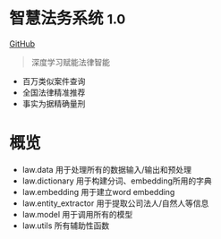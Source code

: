 # 智慧法务系统 <small>1.0</small>
[GitHub](https://github.com/chenyangzhu/sufelaw2019)

> 深度学习赋能法律智能

- 百万类似案件查询
- 全国法律精准推荐
- 事实为据精确量刑


# 概览
- law.data 用于处理所有的数据输入/输出和预处理
- law.dictionary 用于构建分词、embedding所用的字典
- law.embedding 用于建立word embedding
- law.entity_extractor 用于提取公司法人/自然人等信息
- law.model 用于调用所有的模型
- law.utils 所有辅助性函数
